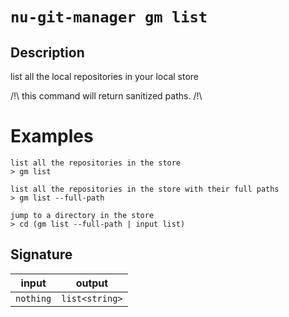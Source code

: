 # `nu-git-manager gm list`
## Description
list all the local repositories in your local store

/!\ this command will return sanitized paths. /!\

# Examples
    list all the repositories in the store
    > gm list

    list all the repositories in the store with their full paths
    > gm list --full-path

    jump to a directory in the store
    > cd (gm list --full-path | input list)

## Signature
| input     | output         |
| --------- | -------------- |
| `nothing` | `list<string>` |
